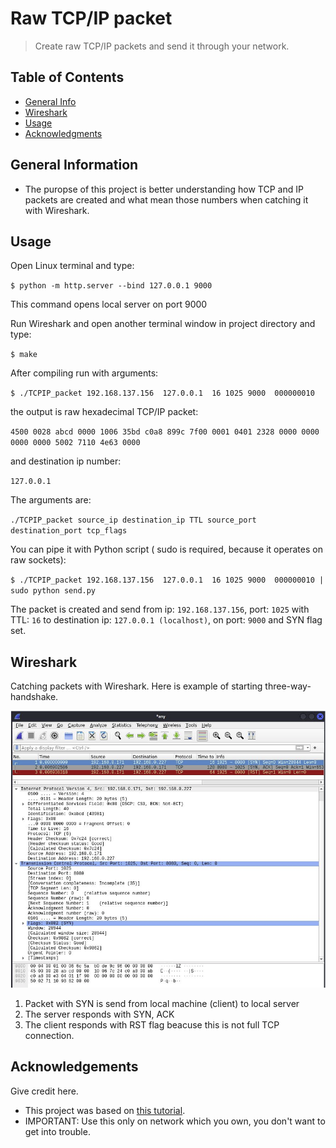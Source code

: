 # Raw TCP/IP packet
> Create raw TCP/IP packets and send it through your network.

## Table of Contents
* [General Info](#general-information)
* [Wireshark](#wireshark)
* [Usage](#usage)
* [Acknowledgments](#acknowledgements)


## General Information
- The puropse of this project is better understanding how TCP and IP packets are created and 
what mean those numbers when catching it with Wireshark.

## Usage
Open Linux terminal and type:

`$ python -m http.server --bind 127.0.0.1 9000 `

This command opens local server on port 9000

Run Wireshark and open another terminal window in project directory and type:

`$ make`

After compiling run with arguments:

`$ ./TCPIP_packet 192.168.137.156  127.0.0.1  16 1025 9000  000000010`

the output is raw hexadecimal TCP/IP packet:

`4500 0028 abcd 0000 1006 35bd c0a8 899c 7f00 0001 0401 2328 0000 0000 0000 0000 5002 7110 4e63 0000`

 and destination ip number:
 
`127.0.0.1`

The arguments are: 

`./TCPIP_packet source_ip destination_ip TTL source_port destination_port tcp_flags`

You can pipe it with Python script ( sudo is required, because it operates on raw sockets):

`$ ./TCPIP_packet 192.168.137.156  127.0.0.1  16 1025 9000  000000010 | sudo python send.py`

The packet is created and send from ip: `192.168.137.156`, port: `1025` with TTL: `16` to destination ip: `127.0.0.1 (localhost)`, 
on port: `9000` and SYN flag set.

## Wireshark
Catching packets with Wireshark. 
Here is example of starting three-way-handshake.

![Wireshark screenshot](./img/Wireshark_screenshot.PNG)

1. Packet with SYN is send from local machine (client) to local server
2. The server responds with SYN, ACK
3. The client responds with RST flag beacuse this is not full TCP connection.



## Acknowledgements
Give credit here.
- This project was based on [this tutorial](https://inc0x0.com/tcp-ip-packets-introduction/tcp-ip-packets-3-manually-create-and-send-raw-tcp-ip-packets/).
- IMPORTANT: Use this only on network which you own, you don't want to get into trouble.
